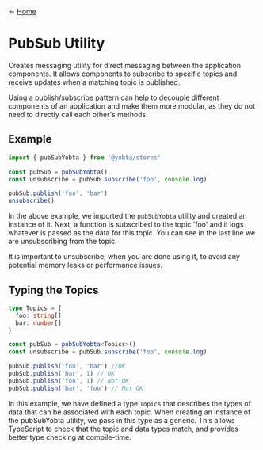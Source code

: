 &larr; [Home](../../../README.md)

# PubSub Utility

Creates messaging utility for direct messaging between the application components. It allows components to subscribe to specific topics and receive updates when a matching topic is published.

Using a publish/subscribe pattern can help to decouple different components of an application and make them more modular, as they do not need to directly call each other's methods.

## Example

```js
import { pubSubYobta } from '@yobta/stores'

const pubSub = pubSubYobta()
const unsubscribe = pubSub.subscribe('foo', console.log)

pubSub.publish('foo', 'bar')
unsubscribe()
```

In the above example, we imported the `pubSubYobta` utility and created an instance of it. Next, a function is subscribed to the topic 'foo' and it logs whatever is passed as the data for this topic. You can see in the last line we are unsubscribing from the topic.

It is important to unsubscribe, when you are done using it, to avoid any potential memory leaks or performance issues.

## Typing the Topics

```ts
type Topics = {
  foo: string[]
  bar: number[]
}

const pubSub = pubSubYobta<Topics>()
const unsubscribe = pubSub.subscribe('foo', console.log)

pubSub.publish('foo', 'bar') //OK
pubSub.publish('bar', 1) // OK
pubSub.publish('foo', 1) // Not OK
pubSub.publish('bar', 'foo') // Not OK
```

In this example, we have defined a type `Topics` that describes the types of data that can be associated with each topic. When creating an instance of the pubSubYobta utility, we pass in this type as a generic. This allows TypeScript to check that the topic and data types match, and provides better type checking at compile-time.
